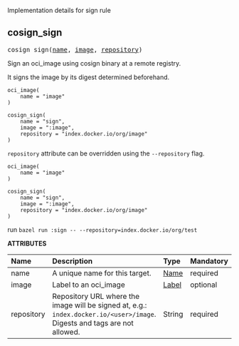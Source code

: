 <!-- Generated with Stardoc: http://skydoc.bazel.build -->

Implementation details for sign rule

<a id="#cosign_sign"></a>

## cosign_sign

<pre>
cosign_sign(<a href="#cosign_sign-name">name</a>, <a href="#cosign_sign-image">image</a>, <a href="#cosign_sign-repository">repository</a>)
</pre>

Sign an oci_image using cosign binary at a remote registry.

It signs the image by its digest determined beforehand.

```starlark
oci_image(
    name = "image"
)

cosign_sign(
    name = "sign",
    image = ":image",
    repository = "index.docker.io/org/image"
)
```

`repository` attribute can be overridden using the `--repository` flag.

```starlark
oci_image(
    name = "image"
)

cosign_sign(
    name = "sign",
    image = ":image",
    repository = "index.docker.io/org/image"
)
```

run `bazel run :sign -- --repository=index.docker.io/org/test`


**ATTRIBUTES**


| Name  | Description | Type | Mandatory | Default |
| :------------- | :------------- | :------------- | :------------- | :------------- |
| <a id="cosign_sign-name"></a>name |  A unique name for this target.   | <a href="https://bazel.build/docs/build-ref.html#name">Name</a> | required |  |
| <a id="cosign_sign-image"></a>image |  Label to an oci_image   | <a href="https://bazel.build/docs/build-ref.html#labels">Label</a> | optional | None |
| <a id="cosign_sign-repository"></a>repository |  Repository URL where the image will be signed at, e.g.: <code>index.docker.io/&lt;user&gt;/image</code>.         Digests and tags are not allowed.   | String | required |  |


